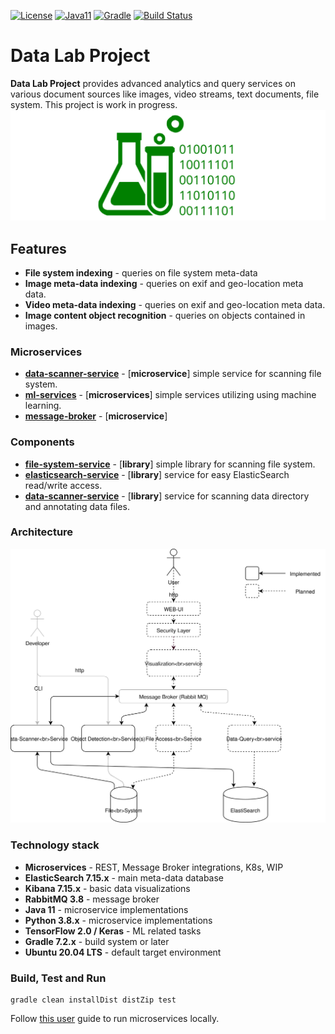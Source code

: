 [![License](https://img.shields.io/badge/License-Apache%202.0-blue.svg)](https://opensource.org/licenses/Apache-2.0)
[![Java11](https://img.shields.io/badge/java-11-blue)](https://img.shields.io/badge/java-11-blue)
[![Gradle](https://img.shields.io/badge/gradle-v6.5-blue)](https://img.shields.io/badge/gradle-v6.5-blue)
[![Build Status](https://travis-ci.org/jveverka/data-lab.svg?branch=master)](https://travis-ci.org/jveverka/data-lab?branch=master)

# Data Lab Project
__Data Lab Project__ provides advanced analytics and query services on various document sources like 
images, video streams, text documents, file system. This project is work in progress.
![datalab](docs/data-lab-image.svg)

## Features
* __File system indexing__ - queries on file system meta-data
* __Image meta-data indexing__ - queries on exif and geo-location meta data.
* __Video meta-data indexing__ - queries on exif and geo-location meta data.
* __Image content object recognition__ - queries on objects contained in images. 

### Microservices
* [__data-scanner-service__](data-scanner-service) - [__microservice__] simple service for scanning file system.
* [__ml-services__](ml-services) - [__microservices__] simple services utilizing using machine learning.
* [__message-broker__](message-broker) - [__microservice__]

### Components 
* [__file-system-service__](file-system-service) - [__library__] simple library for scanning file system.
* [__elasticsearch-service__](elasticsearch) - [__library__] service for easy ElasticSearch read/write access.
* [__data-scanner-service__](data-scanner-service) - [__library__] service for scanning data directory and annotating data files.

### Architecture
![architecture](docs/architecture-01.svg)

### Technology stack
* __Microservices__ - REST, Message Broker integrations, K8s, WIP
* __ElasticSearch 7.15.x__ - main meta-data database
* __Kibana 7.15.x__ - basic data visualizations
* __RabbitMQ 3.8__ - message broker
* __Java 11__ - microservice implementations 
* __Python 3.8.x__ - microservice implementations
* __TensorFlow 2.0 / Keras__ - ML related tasks
* __Gradle 7.2.x__ - build system or later 
* __Ubuntu 20.04 LTS__ - default target environment

### Build, Test and Run
```
gradle clean installDist distZip test
```
Follow [this user](docs/user-guide.md) guide to run microservices locally.
